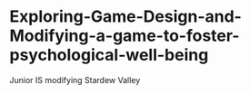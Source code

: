 # Exploring-Game-Design-and-Modifying-a-game-to-foster-psychological-well-being
Junior IS modifying Stardew Valley
